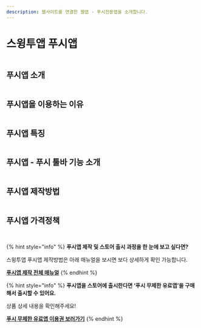 ```yaml
---
description: 웹사이트를 연결한 웹앱 - 푸시전용앱을 소개합니다.
---
```


# 스윙투앱 푸시앱

<figure><img src="../../../.gitbook/assets/구분선 (2).PNG" alt=""><figcaption></figcaption></figure>

## 푸시앱 소개

<figure><img src="../../../.gitbook/assets/푸시앱1 (1).png" alt=""><figcaption></figcaption></figure>



## 푸시앱을 이용하는 이유

<figure><img src="../../../.gitbook/assets/푸시앱2 (1).png" alt=""><figcaption></figcaption></figure>



## 푸시앱 특징

<figure><img src="../../../.gitbook/assets/푸시앱3 (1).png" alt=""><figcaption></figcaption></figure>



## 푸시앱 - 푸시 툴바 기능 소개



<figure><img src="../../../.gitbook/assets/툴바기능소개.png" alt=""><figcaption></figcaption></figure>



## 푸시앱 제작방법

<figure><img src="../../../.gitbook/assets/푸시앱-제작방법.png" alt=""><figcaption></figcaption></figure>



## 푸시앱 가격정책

<figure><img src="../../../.gitbook/assets/푸시앱-가격정책.png" alt=""><figcaption></figcaption></figure>

<figure><img src="../../../.gitbook/assets/구분선 (2).PNG" alt=""><figcaption></figcaption></figure>

{% hint style="info" %}
**푸시앱 제작 및 스토어 출시 과정을 한 눈에 보고 싶다면?**

스윙투앱 푸시앱 제작방법은 아래 매뉴얼을 보시면 보다 상세하게 확인 가능합니다.

[**푸시앱 제작 전체 매뉴얼**](https://help-7.gitbook.io/undefined/manual/v3/webapp/push)
{% endhint %}

{% hint style="info" %}
**푸시앱을 스토어에 출시한다면 ‘푸시 무제한 유료앱’을 구매해서 출시할 수 있어요.**

상품 상세 내용을 확인해주세요!

[**푸시 무제한 유료앱 이용권 보러가기**](https://help-7.gitbook.io/undefined/manual/appmanage/pay/push-unlimited)
{% endhint %}



